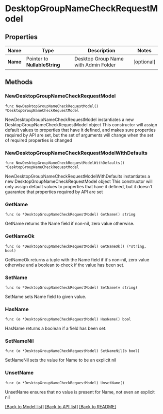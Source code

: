 # DesktopGroupNameCheckRequestModel

## Properties

Name | Type | Description | Notes
------------ | ------------- | ------------- | -------------
**Name** | Pointer to **NullableString** | Desktop Group Name with Admin Folder | [optional] 

## Methods

### NewDesktopGroupNameCheckRequestModel

`func NewDesktopGroupNameCheckRequestModel() *DesktopGroupNameCheckRequestModel`

NewDesktopGroupNameCheckRequestModel instantiates a new DesktopGroupNameCheckRequestModel object
This constructor will assign default values to properties that have it defined,
and makes sure properties required by API are set, but the set of arguments
will change when the set of required properties is changed

### NewDesktopGroupNameCheckRequestModelWithDefaults

`func NewDesktopGroupNameCheckRequestModelWithDefaults() *DesktopGroupNameCheckRequestModel`

NewDesktopGroupNameCheckRequestModelWithDefaults instantiates a new DesktopGroupNameCheckRequestModel object
This constructor will only assign default values to properties that have it defined,
but it doesn't guarantee that properties required by API are set

### GetName

`func (o *DesktopGroupNameCheckRequestModel) GetName() string`

GetName returns the Name field if non-nil, zero value otherwise.

### GetNameOk

`func (o *DesktopGroupNameCheckRequestModel) GetNameOk() (*string, bool)`

GetNameOk returns a tuple with the Name field if it's non-nil, zero value otherwise
and a boolean to check if the value has been set.

### SetName

`func (o *DesktopGroupNameCheckRequestModel) SetName(v string)`

SetName sets Name field to given value.

### HasName

`func (o *DesktopGroupNameCheckRequestModel) HasName() bool`

HasName returns a boolean if a field has been set.

### SetNameNil

`func (o *DesktopGroupNameCheckRequestModel) SetNameNil(b bool)`

 SetNameNil sets the value for Name to be an explicit nil

### UnsetName
`func (o *DesktopGroupNameCheckRequestModel) UnsetName()`

UnsetName ensures that no value is present for Name, not even an explicit nil

[[Back to Model list]](../README.md#documentation-for-models) [[Back to API list]](../README.md#documentation-for-api-endpoints) [[Back to README]](../README.md)


